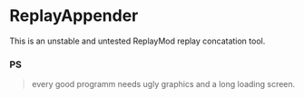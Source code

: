 # ReplayAppender
This is an unstable and untested ReplayMod replay concatation tool.























































### PS
> every good programm needs ugly graphics and a long loading screen.
